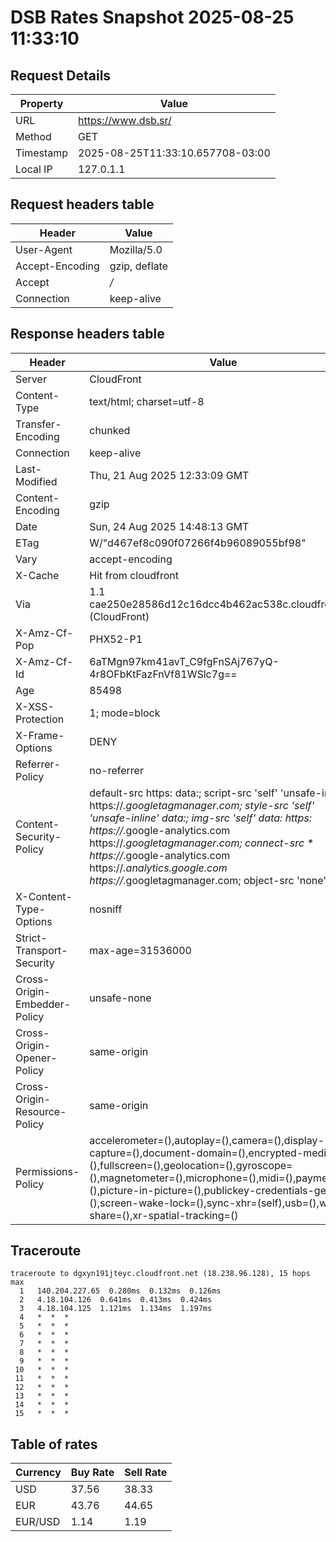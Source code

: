 # DSB Rates Snapshot 2025-08-25 11:33:10
## Request Details

| Property | Value |
|----------|-------|
| URL | https://www.dsb.sr/ |
| Method | GET |
| Timestamp | 2025-08-25T11:33:10.657708-03:00 |
| Local IP | 127.0.1.1 |
    
## Request headers table

| Header | Value |
|--------|-------|
| User-Agent | Mozilla/5.0 |
| Accept-Encoding | gzip, deflate |
| Accept | */* |
| Connection | keep-alive |

    
## Response headers table
| Header | Value |
|--------|-------|
| Server | CloudFront |
| Content-Type | text/html; charset=utf-8 |
| Transfer-Encoding | chunked |
| Connection | keep-alive |
| Last-Modified | Thu, 21 Aug 2025 12:33:09 GMT |
| Content-Encoding | gzip |
| Date | Sun, 24 Aug 2025 14:48:13 GMT |
| ETag | W/"d467ef8c090f07266f4b96089055bf98" |
| Vary | accept-encoding |
| X-Cache | Hit from cloudfront |
| Via | 1.1 cae250e28586d12c16dcc4b462ac538c.cloudfront.net (CloudFront) |
| X-Amz-Cf-Pop | PHX52-P1 |
| X-Amz-Cf-Id | 6aTMgn97km41avT_C9fgFnSAj767yQ-4r8OFbKtFazFnVf81WSlc7g== |
| Age | 85498 |
| X-XSS-Protection | 1; mode=block |
| X-Frame-Options | DENY |
| Referrer-Policy | no-referrer |
| Content-Security-Policy | default-src https: data:; script-src 'self' 'unsafe-inline' https://*.googletagmanager.com; style-src 'self' 'unsafe-inline' data:; img-src 'self' data: https: https://*.google-analytics.com https://*.googletagmanager.com; connect-src * https://*.google-analytics.com https://*.analytics.google.com https://*.googletagmanager.com; object-src 'none' |
| X-Content-Type-Options | nosniff |
| Strict-Transport-Security | max-age=31536000 |
| Cross-Origin-Embedder-Policy | unsafe-none |
| Cross-Origin-Opener-Policy | same-origin |
| Cross-Origin-Resource-Policy | same-origin |
| Permissions-Policy | accelerometer=(),autoplay=(),camera=(),display-capture=(),document-domain=(),encrypted-media=(),fullscreen=(),geolocation=(),gyroscope=(),magnetometer=(),microphone=(),midi=(),payment=(),picture-in-picture=(),publickey-credentials-get=(),screen-wake-lock=(),sync-xhr=(self),usb=(),web-share=(),xr-spatial-tracking=() |

## Traceroute 

```
traceroute to dgxyn191jteyc.cloudfront.net (18.238.96.128), 15 hops max
  1   140.204.227.65  0.280ms  0.132ms  0.126ms 
  2   4.18.104.126  0.641ms  0.413ms  0.424ms 
  3   4.18.104.125  1.121ms  1.134ms  1.197ms 
  4   *  *  * 
  5   *  *  * 
  6   *  *  * 
  7   *  *  * 
  8   *  *  * 
  9   *  *  * 
 10   *  *  * 
 11   *  *  * 
 12   *  *  * 
 13   *  *  * 
 14   *  *  * 
 15   *  *  * 

```

## Table of rates

| Currency | Buy Rate | Sell Rate |
|----------|----------|-----------|
| USD | 37.56 | 38.33 |
| EUR | 43.76 | 44.65 |
| EUR/USD | 1.14 | 1.19 |
